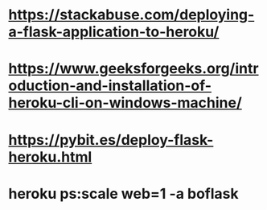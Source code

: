 # https://stackabuse.com/deploying-a-flask-application-to-heroku/
# https://www.geeksforgeeks.org/introduction-and-installation-of-heroku-cli-on-windows-machine/
# https://pybit.es/deploy-flask-heroku.html
# heroku ps:scale web=1 -a boflask
